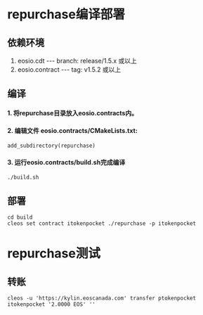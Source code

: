 # repurchase编译部署

## 依赖环境

1. eosio.cdt --- branch: release/1.5.x 或以上
2. eosio.contract --- tag:  v1.5.2 或以上

## 编译

#### 1. 将repurchase目录放入eosio.contracts内。
#### 2. 编辑文件 eosio.contracts/CMakeLists.txt:

```
add_subdirectory(repurchase)
```
#### 3. 运行eosio.contracts/build.sh完成编译
 ```
 ./build.sh
 ```
 
 ## 部署
 
 ```
 cd build
 cleos set contract itokenpocket ./repurchase -p itokenpocket
 ```


# repurchase测试

## 转账

```
cleos -u 'https://kylin.eoscanada.com' transfer ptokenpocket itokenpocket '2.0000 EOS' ''

```
